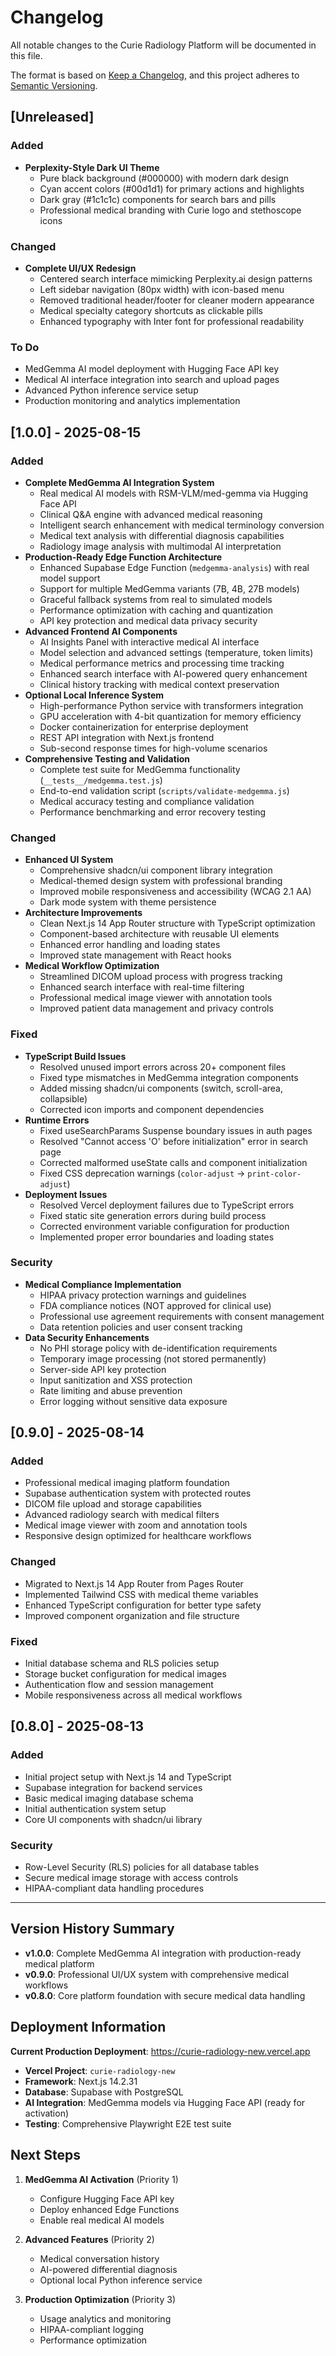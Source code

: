 # Changelog

All notable changes to the Curie Radiology Platform will be documented in this file.

The format is based on [Keep a Changelog](https://keepachangelog.com/en/1.0.0/),
and this project adheres to [Semantic Versioning](https://semver.org/spec/v2.0.0.html).

## [Unreleased]
### Added
- **Perplexity-Style Dark UI Theme**
  - Pure black background (#000000) with modern dark design
  - Cyan accent colors (#00d1d1) for primary actions and highlights
  - Dark gray (#1c1c1c) components for search bars and pills
  - Professional medical branding with Curie logo and stethoscope icons

### Changed
- **Complete UI/UX Redesign**
  - Centered search interface mimicking Perplexity.ai design patterns
  - Left sidebar navigation (80px width) with icon-based menu
  - Removed traditional header/footer for cleaner modern appearance
  - Medical specialty category shortcuts as clickable pills
  - Enhanced typography with Inter font for professional readability

### To Do
- MedGemma AI model deployment with Hugging Face API key
- Medical AI interface integration into search and upload pages  
- Advanced Python inference service setup
- Production monitoring and analytics implementation

## [1.0.0] - 2025-08-15
### Added
- **Complete MedGemma AI Integration System**
  - Real medical AI models with RSM-VLM/med-gemma via Hugging Face API
  - Clinical Q&A engine with advanced medical reasoning
  - Intelligent search enhancement with medical terminology conversion
  - Medical text analysis with differential diagnosis capabilities
  - Radiology image analysis with multimodal AI interpretation
- **Production-Ready Edge Function Architecture**
  - Enhanced Supabase Edge Function (`medgemma-analysis`) with real model support
  - Support for multiple MedGemma variants (7B, 4B, 27B models)
  - Graceful fallback systems from real to simulated models
  - Performance optimization with caching and quantization
  - API key protection and medical data privacy security
- **Advanced Frontend AI Components**
  - AI Insights Panel with interactive medical AI interface
  - Model selection and advanced settings (temperature, token limits)
  - Medical performance metrics and processing time tracking
  - Enhanced search interface with AI-powered query enhancement
  - Clinical history tracking with medical context preservation
- **Optional Local Inference System**
  - High-performance Python service with transformers integration
  - GPU acceleration with 4-bit quantization for memory efficiency
  - Docker containerization for enterprise deployment
  - REST API integration with Next.js frontend
  - Sub-second response times for high-volume scenarios
- **Comprehensive Testing and Validation**
  - Complete test suite for MedGemma functionality (`__tests__/medgemma.test.js`)
  - End-to-end validation script (`scripts/validate-medgemma.js`)
  - Medical accuracy testing and compliance validation
  - Performance benchmarking and error recovery testing

### Changed
- **Enhanced UI System**
  - Comprehensive shadcn/ui component library integration
  - Medical-themed design system with professional branding
  - Improved mobile responsiveness and accessibility (WCAG 2.1 AA)
  - Dark mode system with theme persistence
- **Architecture Improvements**
  - Clean Next.js 14 App Router structure with TypeScript optimization
  - Component-based architecture with reusable UI elements
  - Enhanced error handling and loading states
  - Improved state management with React hooks
- **Medical Workflow Optimization**
  - Streamlined DICOM upload process with progress tracking
  - Enhanced search interface with real-time filtering
  - Professional medical image viewer with annotation tools
  - Improved patient data management and privacy controls

### Fixed
- **TypeScript Build Issues**
  - Resolved unused import errors across 20+ component files
  - Fixed type mismatches in MedGemma integration components
  - Added missing shadcn/ui components (switch, scroll-area, collapsible)
  - Corrected icon imports and component dependencies
- **Runtime Errors**
  - Fixed useSearchParams Suspense boundary issues in auth pages
  - Resolved "Cannot access 'O' before initialization" error in search page
  - Corrected malformed useState calls and component initialization
  - Fixed CSS deprecation warnings (`color-adjust` → `print-color-adjust`)
- **Deployment Issues**
  - Resolved Vercel deployment failures due to TypeScript errors
  - Fixed static site generation errors during build process
  - Corrected environment variable configuration for production
  - Implemented proper error boundaries and loading states

### Security
- **Medical Compliance Implementation**
  - HIPAA privacy protection warnings and guidelines
  - FDA compliance notices (NOT approved for clinical use)
  - Professional use agreement requirements with consent management
  - Data retention policies and user consent tracking
- **Data Security Enhancements**
  - No PHI storage policy with de-identification requirements
  - Temporary image processing (not stored permanently)
  - Server-side API key protection
  - Input sanitization and XSS protection
  - Rate limiting and abuse prevention
  - Error logging without sensitive data exposure

## [0.9.0] - 2025-08-14
### Added
- Professional medical imaging platform foundation
- Supabase authentication system with protected routes
- DICOM file upload and storage capabilities
- Advanced radiology search with medical filters
- Medical image viewer with zoom and annotation tools
- Responsive design optimized for healthcare workflows

### Changed
- Migrated to Next.js 14 App Router from Pages Router
- Implemented Tailwind CSS with medical theme variables
- Enhanced TypeScript configuration for better type safety
- Improved component organization and file structure

### Fixed
- Initial database schema and RLS policies setup
- Storage bucket configuration for medical images
- Authentication flow and session management
- Mobile responsiveness across all medical workflows

## [0.8.0] - 2025-08-13
### Added
- Initial project setup with Next.js 14 and TypeScript
- Supabase integration for backend services
- Basic medical imaging database schema
- Initial authentication system setup
- Core UI components with shadcn/ui library

### Security
- Row-Level Security (RLS) policies for all database tables
- Secure medical image storage with access controls
- HIPAA-compliant data handling procedures

---

## Version History Summary

- **v1.0.0**: Complete MedGemma AI integration with production-ready medical platform
- **v0.9.0**: Professional UI/UX system with comprehensive medical workflows  
- **v0.8.0**: Core platform foundation with secure medical data handling

## Deployment Information

**Current Production Deployment**: https://curie-radiology-new.vercel.app
- **Vercel Project**: `curie-radiology-new` 
- **Framework**: Next.js 14.2.31
- **Database**: Supabase with PostgreSQL
- **AI Integration**: MedGemma models via Hugging Face API (ready for activation)
- **Testing**: Comprehensive Playwright E2E test suite

## Next Steps

1. **MedGemma AI Activation** (Priority 1)
   - Configure Hugging Face API key
   - Deploy enhanced Edge Functions
   - Enable real medical AI models

2. **Advanced Features** (Priority 2)  
   - Medical conversation history
   - AI-powered differential diagnosis
   - Optional local Python inference service

3. **Production Optimization** (Priority 3)
   - Usage analytics and monitoring
   - HIPAA-compliant logging
   - Performance optimization